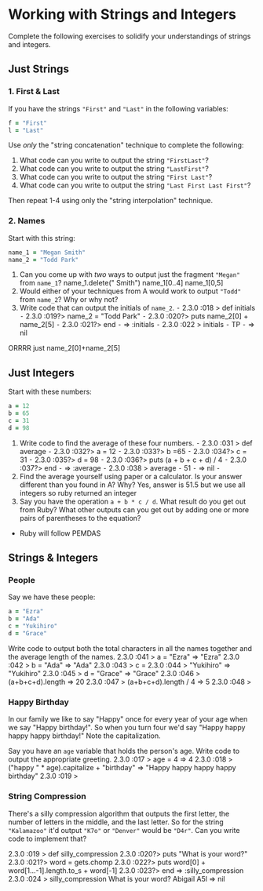 # Working with Strings and Integers

Complete the following exercises to solidify your understandings of strings and integers.

## Just Strings

### 1. First & Last

If you have the strings `"First"` and `"Last"` in the following variables:

```ruby
f = "First"
l = "Last"
```

Use *only* the "string concatenation" technique to complete the following:

1. What code can you write to output the string `"FirstLast"`?
2. What code can you write to output the string `"LastFirst"`?
3. What code can you write to output the string `"First Last"`?
4. What code can you write to output the string `"Last First Last First"`?

Then repeat 1-4 using only the "string interpolation" technique.

### 2. Names

Start with this string:

```ruby
name_1 = "Megan Smith"
name_2 = "Todd Park"
```

1. Can you come up with *two* ways to output just the fragment `"Megan"` from `name_1`? name_1.delete(" Smith")  name_1[0..4] name_1[0,5]
2. Would either of your techniques from A would work to output `"Todd"` from `name_2`? Why or why not?
3. Write code that can output the initials of `name_2`.
⁃	2.3.0 :018 > def initials
	⁃	2.3.0 :019?>   name_2 = "Todd Park"
	⁃	2.3.0 :020?>   puts name_2[0] + name_2[5]
	⁃	2.3.0 :021?>   end
	⁃	 => :initials 
	⁃	2.3.0 :022 > initials
	⁃	TP
	⁃	 => nil 

ORRRR just name_2[0]+name_2[5]


## Just Integers

Start with these numbers:

```ruby
a = 12
b = 65
c = 31
d = 98
```

1. Write code to find the average of these four numbers.
⁃	2.3.0 :031 > def average
	⁃	2.3.0 :032?>   a = 12
	⁃	2.3.0 :033?>   b =65
	⁃	2.3.0 :034?>   c = 31
	⁃	2.3.0 :035?>   d = 98
	⁃	2.3.0 :036?>   puts (a + b + c + d) / 4
	⁃	2.3.0 :037?>   end
	⁃	 => :average 
	⁃	2.3.0 :038 > average
	⁃	51
	⁃	 => nil 
	⁃	
2. Find the average yourself using paper or a calculator. Is your answer different than you found in A? Why? Yes, answer is 51.5 but we use all integers so ruby returned an integer
3. Say you have the operation `a + b * c / d`. What result do you get out from Ruby? What other outputs can you
get out by adding one or more pairs of parentheses to the equation? 
- Ruby will follow PEMDAS

## Strings & Integers

### People

Say we have these people:

```ruby
a = "Ezra"
b = "Ada"
c = "Yukihiro"
d = "Grace"
```

Write code to output both the total characters in all the names together and the average length of the names.
2.3.0 :041 > a = "Ezra"
 => "Ezra" 
2.3.0 :042 > b = "Ada"
 => "Ada" 
2.3.0 :043 > c = 
2.3.0 :044 >   "Yukihiro"
 => "Yukihiro" 
2.3.0 :045 > d = "Grace"
 => "Grace" 
2.3.0 :046 > (a+b+c+d).length
 => 20 
2.3.0 :047 > (a+b+c+d).length / 4
 => 5 
2.3.0 :048 >
### Happy Birthday

In our family we like to say "Happy" once for every year of your age when we say "Happy birthday!". So when you turn
four we'd say "Happy happy happy happy birthday!" Note the capitalization.

Say you have an `age` variable that holds the person's age. Write code to output the appropriate greeting.
2.3.0 :017 >   age = 4
 => 4 
2.3.0 :018 > ("happy " * age).capitalize + "birthday"
 => "Happy happy happy happy birthday" 
2.3.0 :019 > 

### String Compression

There's a silly compression algorithm that outputs the first letter, the number of letters in the middle,
and the last letter. So for the string `"Kalamazoo"` it'd output `"K7o"` or `"Denver"` would be `"D4r"`.
Can you write code to implement that?

2.3.0 :019 > def silly_compression
2.3.0 :020?>   puts "What is your word?"
2.3.0 :021?>   word = gets.chomp
2.3.0 :022?>   puts word[0] + word[1...-1].length.to_s + word[-1]
2.3.0 :023?>   end
 => :silly_compression 
2.3.0 :024 > silly_compression
What is your word?
Abigail
A5l
 => nil 
